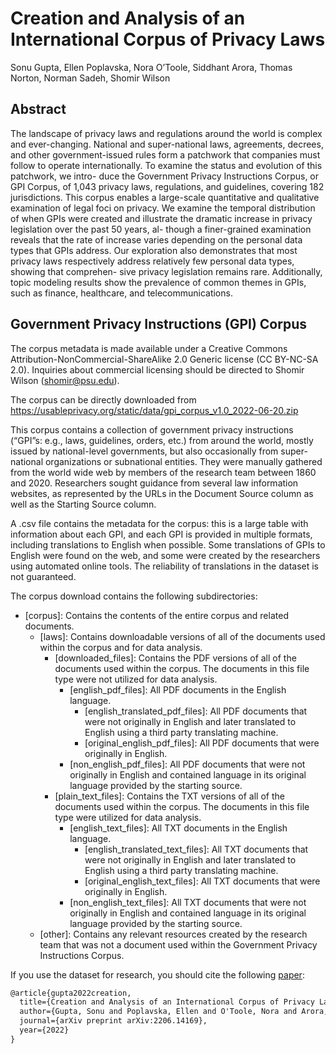 # Creation and Analysis of an International Corpus of Privacy Laws

Sonu Gupta, Ellen Poplavska, Nora O’Toole, Siddhant Arora, Thomas Norton, Norman Sadeh, Shomir Wilson

## Abstract

The landscape of privacy laws and regulations around the world is complex and ever-changing. National and super-national laws, agreements, decrees, and other government-issued rules form a patchwork that companies must follow to operate internationally. To examine the status and evolution of this patchwork, we intro- duce the Government Privacy Instructions Corpus, or GPI Corpus, of 1,043 privacy laws, regulations, and guidelines, covering 182 jurisdictions. This corpus enables a large-scale quantitative and qualitative examination of legal foci on privacy. We examine the temporal distribution of when GPIs were created and illustrate the dramatic increase in privacy legislation over the past 50 years, al- though a finer-grained examination reveals that the rate of increase varies depending on the personal data types that GPIs address. Our exploration also demonstrates that most privacy laws respectively address relatively few personal data types, showing that comprehen- sive privacy legislation remains rare. Additionally, topic modeling results show the prevalence of common themes in GPIs, such as finance, healthcare, and telecommunications.

## Government Privacy Instructions (GPI) Corpus 

The corpus metadata is made available under a Creative Commons Attribution-NonCommercial-ShareAlike 2.0 Generic license (CC BY-NC-SA 2.0). Inquiries about commercial licensing should be directed to Shomir Wilson (shomir@psu.edu).

The corpus can be directly downloaded from https://usableprivacy.org/static/data/gpi_corpus_v1.0_2022-06-20.zip

This corpus contains a collection of government privacy instructions (“GPI”s: e.g., laws, guidelines, orders, etc.) from around the world, mostly issued by national-level governments, but also occasionally from super-national organizations or subnational entities. They were manually gathered from the world wide web by members of the research team between 1860 and 2020. Researchers sought guidance from several law information websites, as represented by the URLs in the Document Source column as well as the Starting Source column.

A .csv file contains the metadata for the corpus: this is a large table with information about each GPI, and each GPI is provided in multiple formats, including translations to English when possible. Some translations of GPIs to English were found on the web, and some were created by the researchers using automated online tools. The reliability of translations in the dataset is not guaranteed.

The corpus download contains the following subdirectories:

-	[corpus]: Contains the contents of the entire corpus and related documents.
    -	[laws]: Contains downloadable versions  of all of the documents used within the corpus and for data analysis.
        -	[downloaded_files]: Contains the PDF versions of all of the documents used within the corpus. The documents in this file type were not utilized for data analysis.
            -	[english_pdf_files]: All PDF documents in the English language.
                -	[english_translated_pdf_files]: All PDF documents that were not originally in English and later translated to English using a third party translating machine. 
                -	[original_english_pdf_files]: All PDF documents that were originally in English.
            -	[non_english_pdf_files]: All PDF documents that were not originally in English and contained language in its original language provided by the starting source.
        -	[plain_text_files]:  Contains the TXT versions of all of the documents used within the corpus. The documents in this file type were utilized for data analysis.
            -	[english_text_files]: All TXT documents in the English language.
                -	[english_translated_text_files]: All TXT documents that were not originally in English and later translated to English using a third party translating machine. 
                -	[original_english_text_files]: All TXT documents that were originally in English.
            -	[non_english_text_files]: All TXT documents that were not originally in English and contained language in its original language provided by the starting source.
    -	[other]: Contains any relevant resources created by the research team that was not a document used within the Government Privacy Instructions Corpus.

If you use the dataset for research, you should cite the following [paper](https://arxiv.org/pdf/2206.14169.pdf):

```latex
@article{gupta2022creation,
  title={Creation and Analysis of an International Corpus of Privacy Laws},
  author={Gupta, Sonu and Poplavska, Ellen and O'Toole, Nora and Arora, Siddhant and Norton, Thomas and Sadeh, Norman and Wilson, Shomir},
  journal={arXiv preprint arXiv:2206.14169},
  year={2022}
}
```
